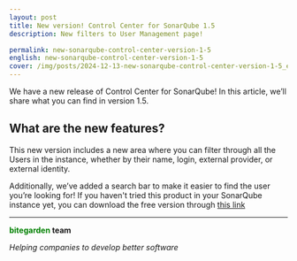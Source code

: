 ```yaml
---
layout: post
title: New version! Control Center for SonarQube 1.5
description: New filters to User Management page!

permalink: new-sonarqube-control-center-version-1-5
english: new-sonarqube-control-center-version-1-5
cover: /img/posts/2024-12-13-new-sonarqube-control-center-version-1-5_en.png  
---
```


We have a new release of Control Center for SonarQube! In this article, we’ll share what you can find in version 1.5.

<h2>What are the new features?</h2>
This new version includes a new area where you can filter through all the Users in the instance, whether by their name, login, external provider, or external identity.

Additionally, we’ve added a search bar to make it easier to find the user you’re looking for!
If you haven't tried this product in your SonarQube instance yet, you can download the free version through [this link](/sonarqube-control-center-trial-form)

---
**<span style="color: green">bitegarden</span> team**

_Helping companies to develop better software_
